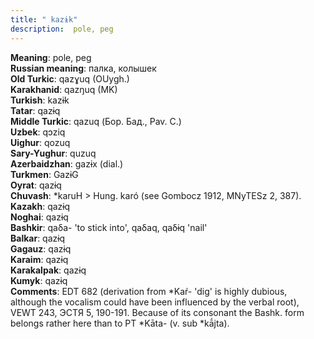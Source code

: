 ```yaml
---
title: " kazɨk"
description:  pole, peg
---
```


<strong>Meaning</strong>:  pole, peg<br>
<strong>Russian meaning</strong>:  палка, колышек<br>
<strong>Old Turkic</strong>:  qazɣuq (OUygh.)<br>
<strong>Karakhanid</strong>:  qazŋuq (MK)<br>
<strong>Turkish</strong>:  kazɨk<br>
<strong>Tatar</strong>:  qazɨq<br>
<strong>Middle Turkic</strong>:  qazuq (Бор. Бад., Pav. C.)<br>
<strong>Uzbek</strong>:  qɔziq<br>
<strong>Uighur</strong>:  qozuq<br>
<strong>Sary-Yughur</strong>:  quzuq<br>
<strong>Azerbaidzhan</strong>:  gazɨx (dial.)<br>
<strong>Turkmen</strong>:  GazɨG<br>
<strong>Oyrat</strong>:  qazɨq<br>
<strong>Chuvash</strong>:  *karuH > Hung. karó (see Gombocz 1912, MNyTESz 2, 387).<br>
<strong>Kazakh</strong>:  qazɨq<br>
<strong>Noghai</strong>:  qazɨq<br>
<strong>Bashkir</strong>:  qaδa- 'to stick into', qaδaq, qaδɨq 'nail'<br>
<strong>Balkar</strong>:  qazɨq<br>
<strong>Gagauz</strong>:  qazɨq<br>
<strong>Karaim</strong>:  qazɨq<br>
<strong>Karakalpak</strong>:  qazɨq<br>
<strong>Kumyk</strong>:  qazɨq<br>
<strong>Comments</strong>:  EDT 682 (derivation from *Kaŕ- 'dig' is highly dubious, although the vocalism could have been influenced by the verbal root), VEWT 243, ЭСТЯ 5, 190-191. Because of its consonant the Bashk. form belongs rather here than to PT *Kāta- (v. sub *kā́jta).<br>


